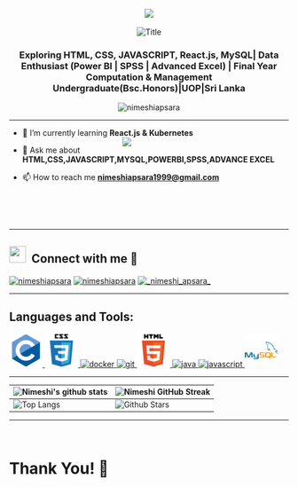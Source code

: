 <p align="center">

  <img src="https://image.myanimelist.net/ui/0YNGMBN7CXMEk-P9BspU4WlXmBe_SGHSnNvwDnnlOFXgoK141ZQMZGqHOwW4COUaA-H7pn7b82XhWJ6H9RN-JR2r3Ga0y_Dm6qoNuOy4HQ_5pyojYSBxN_X8qJc9uVFAVlTXjzR6-iPXyJGc-YQoGztwdaIpDG-mFRbYMwZlW_Q" height="200" />
</p>
<div align="center">
  <img src="https://readme-typing-svg.herokuapp.com?font=Architects+Daughter&color=%2338C2FF&size=50&center=true&vCenter=true&height=60&width=600&lines=Heyyy!+I'm+Nimeshi+Apsara;Welcome+to+my+profile!" alt="Title"></img>
</div>

<h3 align="center">Exploring HTML, CSS, JAVASCRIPT, React.js, MySQL| Data Enthusiast (Power BI | SPSS | Advanced Excel) | Final Year Computation & Management Undergraduate(Bsc.Honors)|UOP|Sri Lanka</h3>

<p align="center"> <img src="https://komarev.com/ghpvc/?username=nimeshiapsara&label=Profile%20views&color=0e75b6&style=flat" alt="nimeshiapsara" /> </p>

___
- 🌱 I’m currently learning **React.js & Kubernetes**<img align="right" src="https://media.giphy.com/media/L8K62iTDkzGX6/giphy.gif" width="300" />
  
- 💬 Ask me about **HTML,CSS,JAVASCRIPT,MYSQL,POWERBI,SPSS,ADVANCE EXCEL**

- 📫 How to reach me **nimeshiapsara1999@gmail.com**
<br>
<br>
<br>

___
<h2 align="left" > <img src="https://media.giphy.com/media/iY8CRBdQXODJSCERIr/giphy.gif" width="30" height="30" style="margin-right: 10px;">Connect with me 🤝 </h2>

<p align="left">
<a href="https://linkedin.com/in/nimeshiapsara" target="blank"><img align="center" src="https://raw.githubusercontent.com/rahuldkjain/github-profile-readme-generator/master/src/images/icons/Social/linked-in-alt.svg" alt="nimeshiapsara" height="30" width="40" /></a>
<a href="https://fb.com/nimeshiapsara" target="blank"><img align="center" src="https://raw.githubusercontent.com/rahuldkjain/github-profile-readme-generator/master/src/images/icons/Social/facebook.svg" alt="nimeshiapsara" height="30" width="40" /></a>
<a href="https://instagram.com/_nimeshi_apsara_" target="blank"><img align="center" src="https://raw.githubusercontent.com/rahuldkjain/github-profile-readme-generator/master/src/images/icons/Social/instagram.svg" alt="_nimeshi_apsara_" height="30" width="40" /></a>
</p>

___
<h2 align="left">Languages and Tools:</h2>
<p align="left"> <a href="https://www.cprogramming.com/" target="_blank" rel="noreferrer"> <img src="https://raw.githubusercontent.com/devicons/devicon/master/icons/c/c-original.svg" alt="c" width="60" height="60"/> </a> <a href="https://www.w3schools.com/css/" target="_blank" rel="noreferrer"> <img src="https://raw.githubusercontent.com/devicons/devicon/master/icons/css3/css3-original-wordmark.svg" alt="css3" width="60" height="60"/> </a> <a href="https://www.docker.com/" target="_blank" rel="noreferrer"> <img src="https://github.com/Scar1109/skill-icons/blob/main/icons/Docker.svg" alt="docker" width="60" height="60"/> </a> <a href="https://git-scm.com/" target="_blank" rel="noreferrer"> <img src="https://github.com/Scar1109/skill-icons/blob/main/icons/Git.svg" alt="git" width="60" height="60"/> </a> <a href="https://www.w3.org/html/" target="_blank" rel="noreferrer"> <img src="https://raw.githubusercontent.com/devicons/devicon/master/icons/html5/html5-original-wordmark.svg" alt="html5" width="60" height="60"/> </a> <a href="https://www.java.com" target="_blank" rel="noreferrer"> <img src="https://github.com/Scar1109/skill-icons/blob/main/icons/Java-Light.svg" alt="java" width="60" height="60"/> </a> <a href="https://developer.mozilla.org/en-US/docs/Web/JavaScript" target="_blank" rel="noreferrer"> <img src="https://github.com/Scar1109/skill-icons/blob/main/icons/JavaScript.svg" alt="javascript" width="60" height="60"/> </a> <a href="https://www.mysql.com/" target="_blank" rel="noreferrer"> <img src="https://raw.githubusercontent.com/devicons/devicon/master/icons/mysql/mysql-original-wordmark.svg" alt="mysql" width="60" height="60"/> </a> </p>

---

| ![Nimeshi's github stats](https://github-readme-stats.vercel.app/api?username=nimeshiapsara&show_icons=true&theme=tokyonight) | ![Nimeshi GitHub Streak](https://github-readme-streak-stats.herokuapp.com/?user=nimeshiapsara&theme=tokyonight) |
| --- | --- |
| ![Top Langs](https://github-readme-stats.vercel.app/api/top-langs/?username=nimeshiapsara&theme=tokyonight) | ![Github Stars](https://github-readme-stats.vercel.app/api?username=nimeshiapsara&show_icons=true&locale=en&count_private=true&hide_rank=true&custom_title=My%20GitHub%20Stats&disable_animations=true&theme=tokyonight) |
<hr>
<Br>
<h1>Thank You! 🤵 </h1>
<Br>
